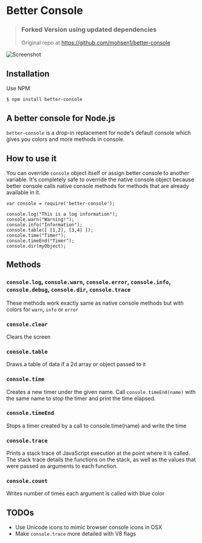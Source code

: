 # Better Console

> ### Forked Version using updated dependencies
> Original repo at https://github.com/mohsen1/better-console

![Screenshot](https://raw.github.com/mohsen1/better-console/master/screenshot.png)

## Installation

Use NPM

```shell
$ npm install better-console
```

## A better console for Node.js


`better-console` is a drop-in replacement for node's default console which
gives you colors and more methods in console.

## How to use it

You can override `console` object itself or assign better console to another variable. It's completely safe to override the native console object because better console calls native console methods for methods that are already available in it.

```
var console = require('better-console');

console.log("This is a log information");
console.warn("Warning!");
console.info("Information");
console.table([ [1,2], [3,4] ]);
console.time("Timer");
console.timeEnd("Timer");
console.dir(myObject);

```

## Methods

### `console.log`, `console.warn`, `console.error`, `console.info`, `console.debug`, `console.dir`, `console.trace`
These methods work exactly same as native console methods but with colors for `warn`, `info` or `error`

### `console.clear`

Clears the screen

### `console.table`

Draws a table of data if a 2d array or object passed to it

### `console.time`

Creates a new timer under the given name. Call `console.timeEnd(name)`
 with the same name to stop the timer and print the time elapsed.

### `console.timeEnd`

Stops a timer created by a call to console.time(name) and write the time

### `console.trace`

Prints a stack trace of JavaScript execution at the point
where it is called. The stack trace details the functions on the stack,
as well as the values that were passed as arguments to each function.

### `console.count`

Writes number of times each argument is called with blue color

## TODOs

 * Use Unicode icons to mimic browser console icons in OSX
 * Make `console.trace` more detailed with V8 flags
